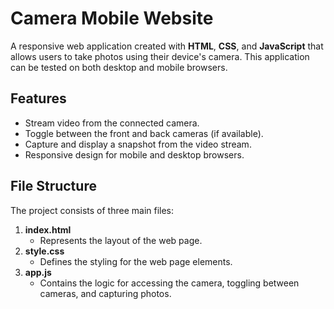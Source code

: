 # Camera Mobile Website

A responsive web application created with **HTML**, **CSS**, and **JavaScript** that allows users to take photos using their device's camera. This application can be tested on both desktop and mobile browsers.

## Features

- Stream video from the connected camera.
- Toggle between the front and back cameras (if available).
- Capture and display a snapshot from the video stream.
- Responsive design for mobile and desktop browsers.

## File Structure

The project consists of three main files:

1. **index.html**
   - Represents the layout of the web page.
2. **style.css**
   - Defines the styling for the web page elements.
3. **app.js**
   - Contains the logic for accessing the camera, toggling between cameras, and capturing photos.
